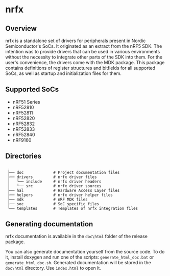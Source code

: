 # nrfx

## Overview

nrfx is a standalone set of drivers for peripherals present in Nordic
Semiconductor's SoCs. It originated as an extract from the nRF5 SDK.
The intention was to provide drivers that can be used in various environments
without the necessity to integrate other parts of the SDK into them.
For the user's convenience, the drivers come with the MDK package. This package
contains definitions of register structures and bitfields for all supported
SoCs, as well as startup and initialization files for them.

## Supported SoCs

* nRF51 Series
* nRF52810
* nRF52811
* nRF52820
* nRF52832
* nRF52833
* nRF52840
* nRF9160

## Directories

```
 .
 ├── doc             # Project documentation files
 ├── drivers         # nrfx driver files
 │   └── include     # nrfx driver headers
 │   └── src         # nrfx driver sources
 ├── hal             # Hardware Access Layer files
 ├── helpers         # nrfx driver helper files
 ├── mdk             # nRF MDK files
 ├── soc             # SoC specific files
 └── templates       # Templates of nrfx integration files
```

## Generating documentation

nrfx documentation is available in the `doc\html` folder of the release package.

You can also generate documentation yourself from the source code. To do it, install doxygen
and run one of the scripts: `generate_html_doc.bat` or `generate_html_doc.sh`. Generated
documentation will be stored in the `doc\html` directory. Use `index.html` to open it.
